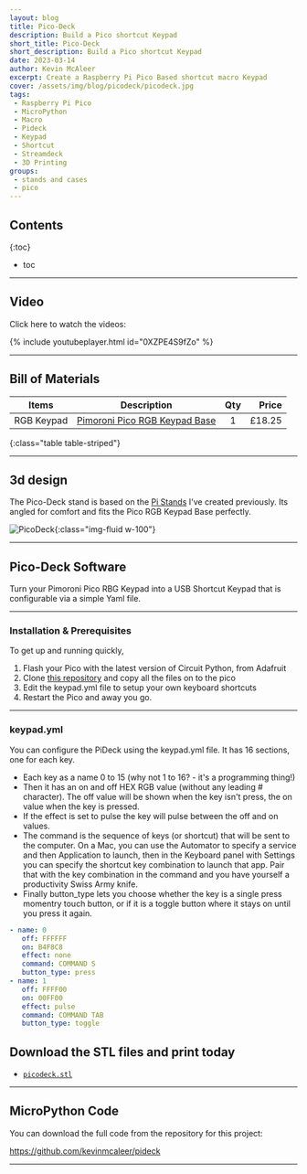 ```yaml
---
layout: blog
title: Pico-Deck
description: Build a Pico shortcut Keypad
short_title: Pico-Deck
short_description: Build a Pico shortcut Keypad
date: 2023-03-14
author: Kevin McAleer
excerpt: Create a Raspberry Pi Pico Based shortcut macro Keypad
cover: /assets/img/blog/picodeck/picodeck.jpg
tags: 
 - Raspberry Pi Pico
 - MicroPython
 - Macro
 - Pideck
 - Keypad
 - Shortcut
 - Streamdeck
 - 3D Printing
groups:
 - stands and cases
 - pico
---
```


## Contents

{:toc}
* toc

---

## Video

Click here to watch the videos:

{% include youtubeplayer.html id="0XZPE4S9fZo" %}

---

## Bill of Materials

Items         | Description                                                            | Qty |  Price
--------------|------------------------------------------------------------------------|:---:|------:
RGB Keypad  | [Pimoroni Pico RGB Keypad Base](collabs.shop/nzeyvd)                    |  1  | £18.25
{:class="table table-striped"}

---

## 3d design

The Pico-Deck stand is based on the [Pi Stands](/blog/pi-stand-v6.html) I've created previously. Its angled for comfort and fits the Pico RGB Keypad Base perfectly.

![PicoDeck](/assets/img/blog/picodeck/picodeck02.jpg){:class="img-fluid w-100"}

---

## Pico-Deck Software

Turn your Pimoroni Pico RBG Keypad into a USB Shortcut Keypad that is configurable via a simple Yaml file.

---

### Installation & Prerequisites

To get up and running quickly,

1. Flash your Pico with the latest version of Circuit Python, from Adafruit
1. Clone [this repository](https://github.com/kevinmcaleer/pideck) and copy all the files on to the pico
1. Edit the keypad.yml file to setup your own keyboard shortcuts
1. Restart the Pico and away you go.

---

### keypad.yml

You can configure the PiDeck using the keypad.yml file. It has 16 sections, one for each key.

* Each key as a name 0 to 15 (why not 1 to 16? - it's a programming thing!)
* Then it has an on and off HEX RGB value (without any leading # character). The off value will be shown when the key isn't press, the on value when the key is pressed.
* If the effect is set to pulse the key will pulse between the off and on values.
* The command is the sequence of keys (or shortcut) that will be sent to the computer. On a Mac, you can use the Automator to specify a service and then Application to launch, then in the Keyboard panel with Settings you can specify the shortcut key combination to launch that app. Pair that with the key combination in the command and you have yourself a productivity Swiss Army knife.
* Finally button_type lets you choose whether the key is a single press momentry touch button, or if it is a toggle button where it stays on until you press it again.

```yaml
- name: 0
   off: FFFFFF
   on: B4F8C8
   effect: none
   command: COMMAND S
   button_type: press
- name: 1
   off: FFFF00
   on: 00FF00
   effect: pulse
   command: COMMAND TAB
   button_type: toggle
```

## Download the STL files and print today

* [`picodeck.stl`](/assets/stl/picodeck/picodeck.stl)

---

## MicroPython Code

You can download the full code from the repository for this project:

<https://github.com/kevinmcaleer/pideck>

---
